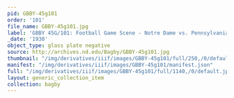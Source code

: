 ```yaml
---
pid: GBBY-45g101
order: '101'
file_name: GBBY-45g101.jpg
label: 'GBBY 45G/101: Football Game Scene - Notre Dame vs. Pennsylvania - 1930/1108'
_date: '1930'
object_type: glass plate negative
source: http://archives.nd.edu/Bagby/GBBY-45g101.jpg
thumbnail: "/img/derivatives/iiif/images/GBBY-45g101/full/250,/0/default.jpg"
manifest: "/img/derivatives/iiif/images/GBBY-45g101/manifest.json"
full: "/img/derivatives/iiif/images/GBBY-45g101/full/1140,/0/default.jpg"
layout: generic_collection_item
collection: bagby
---
```

